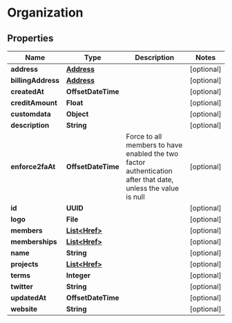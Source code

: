 

# Organization


## Properties

| Name | Type | Description | Notes |
|------------ | ------------- | ------------- | -------------|
|**address** | [**Address**](Address.md) |  |  [optional] |
|**billingAddress** | [**Address**](Address.md) |  |  [optional] |
|**createdAt** | **OffsetDateTime** |  |  [optional] |
|**creditAmount** | **Float** |  |  [optional] |
|**customdata** | **Object** |  |  [optional] |
|**description** | **String** |  |  [optional] |
|**enforce2faAt** | **OffsetDateTime** | Force to all members to have enabled the two factor authentication after that date, unless the value is null |  [optional] |
|**id** | **UUID** |  |  [optional] |
|**logo** | **File** |  |  [optional] |
|**members** | [**List&lt;Href&gt;**](Href.md) |  |  [optional] |
|**memberships** | [**List&lt;Href&gt;**](Href.md) |  |  [optional] |
|**name** | **String** |  |  [optional] |
|**projects** | [**List&lt;Href&gt;**](Href.md) |  |  [optional] |
|**terms** | **Integer** |  |  [optional] |
|**twitter** | **String** |  |  [optional] |
|**updatedAt** | **OffsetDateTime** |  |  [optional] |
|**website** | **String** |  |  [optional] |



